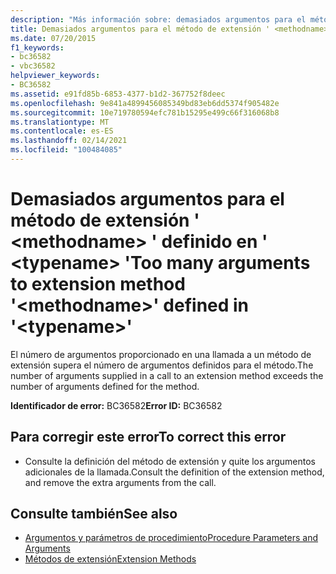 ```yaml
---
description: "Más información sobre: demasiados argumentos para el método de extensión ' <methodname> ' definido en ' <typename> '"
title: Demasiados argumentos para el método de extensión ' <methodname> ' definido en ' <typename> '
ms.date: 07/20/2015
f1_keywords:
- bc36582
- vbc36582
helpviewer_keywords:
- BC36582
ms.assetid: e91fd85b-6853-4377-b1d2-367752f8deec
ms.openlocfilehash: 9e841a4899456085349bd83eb6dd5374f905482e
ms.sourcegitcommit: 10e719780594efc781b15295e499c66f316068b8
ms.translationtype: MT
ms.contentlocale: es-ES
ms.lasthandoff: 02/14/2021
ms.locfileid: "100484085"
---
```

# <a name="too-many-arguments-to-extension-method-methodname-defined-in-typename"></a><span data-ttu-id="023c7-103">Demasiados argumentos para el método de extensión ' \<methodname> ' definido en ' \<typename> '</span><span class="sxs-lookup"><span data-stu-id="023c7-103">Too many arguments to extension method '\<methodname>' defined in '\<typename>'</span></span>

<span data-ttu-id="023c7-104">El número de argumentos proporcionado en una llamada a un método de extensión supera el número de argumentos definidos para el método.</span><span class="sxs-lookup"><span data-stu-id="023c7-104">The number of arguments supplied in a call to an extension method exceeds the number of arguments defined for the method.</span></span>  
  
 <span data-ttu-id="023c7-105">**Identificador de error:** BC36582</span><span class="sxs-lookup"><span data-stu-id="023c7-105">**Error ID:** BC36582</span></span>  
  
## <a name="to-correct-this-error"></a><span data-ttu-id="023c7-106">Para corregir este error</span><span class="sxs-lookup"><span data-stu-id="023c7-106">To correct this error</span></span>  
  
- <span data-ttu-id="023c7-107">Consulte la definición del método de extensión y quite los argumentos adicionales de la llamada.</span><span class="sxs-lookup"><span data-stu-id="023c7-107">Consult the definition of the extension method, and remove the extra arguments from the call.</span></span>  
  
## <a name="see-also"></a><span data-ttu-id="023c7-108">Consulte también</span><span class="sxs-lookup"><span data-stu-id="023c7-108">See also</span></span>

- [<span data-ttu-id="023c7-109">Argumentos y parámetros de procedimiento</span><span class="sxs-lookup"><span data-stu-id="023c7-109">Procedure Parameters and Arguments</span></span>](../programming-guide/language-features/procedures/procedure-parameters-and-arguments.md)
- [<span data-ttu-id="023c7-110">Métodos de extensión</span><span class="sxs-lookup"><span data-stu-id="023c7-110">Extension Methods</span></span>](../programming-guide/language-features/procedures/extension-methods.md)
